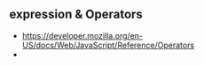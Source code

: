 

## expression & Operators

* https://developer.mozilla.org/en-US/docs/Web/JavaScript/Reference/Operators
* 
